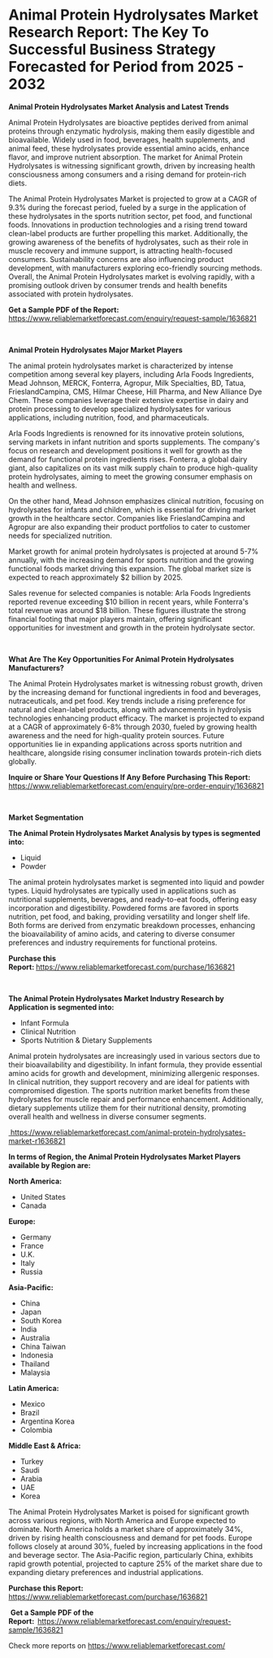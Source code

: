 <p><h1>Animal Protein Hydrolysates Market Research Report: The Key To Successful Business Strategy Forecasted for Period from 2025 - 2032</h1></p><p><strong>Animal Protein Hydrolysates Market Analysis and Latest Trends</strong></p>
<p><p>Animal Protein Hydrolysates are bioactive peptides derived from animal proteins through enzymatic hydrolysis, making them easily digestible and bioavailable. Widely used in food, beverages, health supplements, and animal feed, these hydrolysates provide essential amino acids, enhance flavor, and improve nutrient absorption. The market for Animal Protein Hydrolysates is witnessing significant growth, driven by increasing health consciousness among consumers and a rising demand for protein-rich diets. </p><p>The Animal Protein Hydrolysates Market is projected to grow at a CAGR of 9.3% during the forecast period, fueled by a surge in the application of these hydrolysates in the sports nutrition sector, pet food, and functional foods. Innovations in production technologies and a rising trend toward clean-label products are further propelling this market. Additionally, the growing awareness of the benefits of hydrolysates, such as their role in muscle recovery and immune support, is attracting health-focused consumers. Sustainability concerns are also influencing product development, with manufacturers exploring eco-friendly sourcing methods. Overall, the Animal Protein Hydrolysates market is evolving rapidly, with a promising outlook driven by consumer trends and health benefits associated with protein hydrolysates.</p></p>
<p><strong>Get a Sample PDF of the Report:&nbsp;</strong> <a href="https://www.reliablemarketforecast.com/enquiry/request-sample/1636821?utm_campaign=3132&utm_medium=2&utm_source=Github&utm_content=ia&utm_term=23032025&utm_id=animal-protein-hydrolysates">https://www.reliablemarketforecast.com/enquiry/request-sample/1636821</a></p>
<p>&nbsp;</p>
<p><strong>Animal Protein Hydrolysates Major Market Players</strong></p>
<p><p>The animal protein hydrolysates market is characterized by intense competition among several key players, including Arla Foods Ingredients, Mead Johnson, MERCK, Fonterra, Agropur, Milk Specialties, BD, Tatua, FrieslandCampina, CMS, Hilmar Cheese, Hill Pharma, and New Alliance Dye Chem. These companies leverage their extensive expertise in dairy and protein processing to develop specialized hydrolysates for various applications, including nutrition, food, and pharmaceuticals.</p><p>Arla Foods Ingredients is renowned for its innovative protein solutions, serving markets in infant nutrition and sports supplements. The company's focus on research and development positions it well for growth as the demand for functional protein ingredients rises. Fonterra, a global dairy giant, also capitalizes on its vast milk supply chain to produce high-quality protein hydrolysates, aiming to meet the growing consumer emphasis on health and wellness.</p><p>On the other hand, Mead Johnson emphasizes clinical nutrition, focusing on hydrolysates for infants and children, which is essential for driving market growth in the healthcare sector. Companies like FrieslandCampina and Agropur are also expanding their product portfolios to cater to customer needs for specialized nutrition.</p><p>Market growth for animal protein hydrolysates is projected at around 5-7% annually, with the increasing demand for sports nutrition and the growing functional foods market driving this expansion. The global market size is expected to reach approximately $2 billion by 2025.</p><p>Sales revenue for selected companies is notable: Arla Foods Ingredients reported revenue exceeding $10 billion in recent years, while Fonterra's total revenue was around $18 billion. These figures illustrate the strong financial footing that major players maintain, offering significant opportunities for investment and growth in the protein hydrolysate sector.</p></p>
<p>&nbsp;</p>
<p><strong>What Are The Key Opportunities For Animal Protein Hydrolysates Manufacturers?</strong></p>
<p><p>The Animal Protein Hydrolysates market is witnessing robust growth, driven by the increasing demand for functional ingredients in food and beverages, nutraceuticals, and pet food. Key trends include a rising preference for natural and clean-label products, along with advancements in hydrolysis technologies enhancing product efficacy. The market is projected to expand at a CAGR of approximately 6-8% through 2030, fueled by growing health awareness and the need for high-quality protein sources. Future opportunities lie in expanding applications across sports nutrition and healthcare, alongside rising consumer inclination towards protein-rich diets globally.</p></p>
<p><strong>Inquire or Share Your Questions If Any Before Purchasing This Report:</strong> <a href="https://www.reliablemarketforecast.com/enquiry/pre-order-enquiry/1636821?utm_campaign=3132&utm_medium=2&utm_source=Github&utm_content=ia&utm_term=23032025&utm_id=animal-protein-hydrolysates">https://www.reliablemarketforecast.com/enquiry/pre-order-enquiry/1636821</a></p>
<p>&nbsp;</p>
<p><strong>Market Segmentation</strong></p>
<p><strong>The Animal Protein Hydrolysates Market Analysis by types is segmented into:</strong></p>
<p><ul><li>Liquid</li><li>Powder</li></ul></p>
<p><p>The animal protein hydrolysates market is segmented into liquid and powder types. Liquid hydrolysates are typically used in applications such as nutritional supplements, beverages, and ready-to-eat foods, offering easy incorporation and digestibility. Powdered forms are favored in sports nutrition, pet food, and baking, providing versatility and longer shelf life. Both forms are derived from enzymatic breakdown processes, enhancing the bioavailability of amino acids, and catering to diverse consumer preferences and industry requirements for functional proteins.</p></p>
<p><strong>Purchase this Report:&nbsp;</strong><a href="https://www.reliablemarketforecast.com/purchase/1636821?utm_campaign=3132&utm_medium=2&utm_source=Github&utm_content=ia&utm_term=23032025&utm_id=animal-protein-hydrolysates">https://www.reliablemarketforecast.com/purchase/1636821</a></p>
<p>&nbsp;</p>
<p><strong>The Animal Protein Hydrolysates Market Industry Research by Application is segmented into:</strong></p>
<p><ul><li>Infant Formula</li><li>Clinical Nutrition</li><li>Sports Nutrition & Dietary Supplements</li></ul></p>
<p><p>Animal protein hydrolysates are increasingly used in various sectors due to their bioavailability and digestibility. In infant formula, they provide essential amino acids for growth and development, minimizing allergenic responses. In clinical nutrition, they support recovery and are ideal for patients with compromised digestion. The sports nutrition market benefits from these hydrolysates for muscle repair and performance enhancement. Additionally, dietary supplements utilize them for their nutritional density, promoting overall health and wellness in diverse consumer segments.</p></p>
<p><a href="https://www.reliablemarketforecast.com/animal-protein-hydrolysates-market-r1636821?utm_campaign=3132&utm_medium=2&utm_source=Github&utm_content=ia&utm_term=23032025&utm_id=animal-protein-hydrolysates">&nbsp;https://www.reliablemarketforecast.com/animal-protein-hydrolysates-market-r1636821</a></p>
<p><strong>In terms of Region, the Animal Protein Hydrolysates Market Players available by Region are:</strong></p>
<p>
    <p> <strong> North America: </strong>
        <ul>
            <li>United States</li>
            <li>Canada</li>
        </ul>
        </p> 
    <p> <strong> Europe: </strong>
        <ul>
            <li>Germany</li>
            <li>France</li>
            <li>U.K.</li>
            <li>Italy</li>
            <li>Russia</li>
        </ul>
        </p> 
    <p> <strong> Asia-Pacific: </strong>
        <ul>
            <li>China</li>
            <li>Japan</li>
            <li>South Korea</li>
            <li>India</li>
            <li>Australia</li>
            <li>China Taiwan</li>
            <li>Indonesia</li>
            <li>Thailand</li>
            <li>Malaysia</li>
        </ul>
        </p> 
    <p> <strong> Latin America: </strong>
        <ul>
            <li>Mexico</li>
            <li>Brazil</li>
            <li>Argentina Korea</li>
            <li>Colombia</li>
        </ul>
        </p> 
    <p> <strong> Middle East & Africa: </strong>
        <ul>
            <li>Turkey</li>
            <li>Saudi</li>
            <li>Arabia</li>
            <li>UAE</li>
            <li>Korea</li>
        </ul>
    </p>
    </p>
<p><p>The Animal Protein Hydrolysates Market is poised for significant growth across various regions, with North America and Europe expected to dominate. North America holds a market share of approximately 34%, driven by rising health consciousness and demand for pet foods. Europe follows closely at around 30%, fueled by increasing applications in the food and beverage sector. The Asia-Pacific region, particularly China, exhibits rapid growth potential, projected to capture 25% of the market share due to expanding dietary preferences and industrial applications.</p></p>
<p><strong>Purchase this Report: </strong><a href="https://www.reliablemarketforecast.com/purchase/1636821?utm_campaign=3132&utm_medium=2&utm_source=Github&utm_content=ia&utm_term=23032025&utm_id=animal-protein-hydrolysates">https://www.reliablemarketforecast.com/purchase/1636821</a></p>
<p>&nbsp;<strong>Get a Sample PDF of the Report:&nbsp;&nbsp;</strong><a href="https://www.reliablemarketforecast.com/enquiry/request-sample/1636821?utm_campaign=3132&utm_medium=2&utm_source=Github&utm_content=ia&utm_term=23032025&utm_id=animal-protein-hydrolysates">https://www.reliablemarketforecast.com/enquiry/request-sample/1636821</a></p>
<p><strong></strong></p>
<p>Check more reports on <a href="https://www.reliablemarketforecast.com/?utm_campaign=3132&utm_medium=2&utm_source=Github&utm_content=ia&utm_term=23032025&utm_id=animal-protein-hydrolysates">https://www.reliablemarketforecast.com/</a></p>